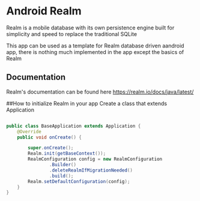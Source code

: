# Android Realm
Realm is a mobile database with its own persistence engine built for simplicity and speed to replace the traditional SQLite

This app can be used as a template for Realm database driven aandroid app, there is nothing much implemented in the app except the basics of Realm

## Documentation 
Realm's documentation can be found here https://realm.io/docs/java/latest/

##How to initialize Realm in your app
Create a class that extends Application


```java

public class BaseApplication extends Application {
    @Override
    public void onCreate() {

        super.onCreate();
        Realm.init(getBaseContext());
        RealmConfiguration config = new RealmConfiguration
                .Builder()
                .deleteRealmIfMigrationNeeded()
                .build();
        Realm.setDefaultConfiguration(config);
    }
}
```

